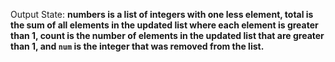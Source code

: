 Output State: **numbers is a list of integers with one less element, total is the sum of all elements in the updated list where each element is greater than 1, count is the number of elements in the updated list that are greater than 1, and `num` is the integer that was removed from the list.**